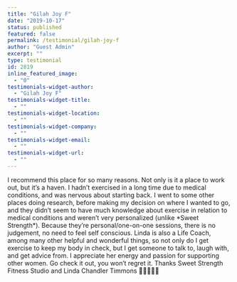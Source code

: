 ```yaml
---
title: "Gilah Joy F"
date: "2019-10-17"
status: published
featured: false
permalink: /testimonial/gilah-joy-f
author: "Guest Admin"
excerpt: ""
type: testimonial
id: 2819
inline_featured_image:
  - "0"
testimonials-widget-author:
  - "Gilah Joy F"
testimonials-widget-title:
  - ""
testimonials-widget-location:
  - ""
testimonials-widget-company:
  - ""
testimonials-widget-email:
  - ""
testimonials-widget-url:
  - ""
---
```


I recommend this place for so many reasons. Not only is it a place to work out, but it’s a haven. I hadn’t exercised in a long time due to medical conditions, and was nervous about starting back. I went to some other places doing research, before making my decision on where I wanted to go, and they didn’t seem to have much knowledge about exercise in relation to medical conditions and weren’t very personalized (unlike \*Sweet Strength\*). Because they’re personal/one-on-one sessions, there is no judgement, no need to feel self conscious. Linda is also a Life Coach, among many other helpful and wonderful things, so not only do I get exercise to keep my body in check, but I get someone to talk to, laugh with, and get advice from. I appreciate her energy and passion for supporting other women. Go check it out, you won’t regret it. Thanks Sweet Strength Fitness Studio and Linda Chandler Timmons 💪🏋️‍♀️🧘‍♀️
